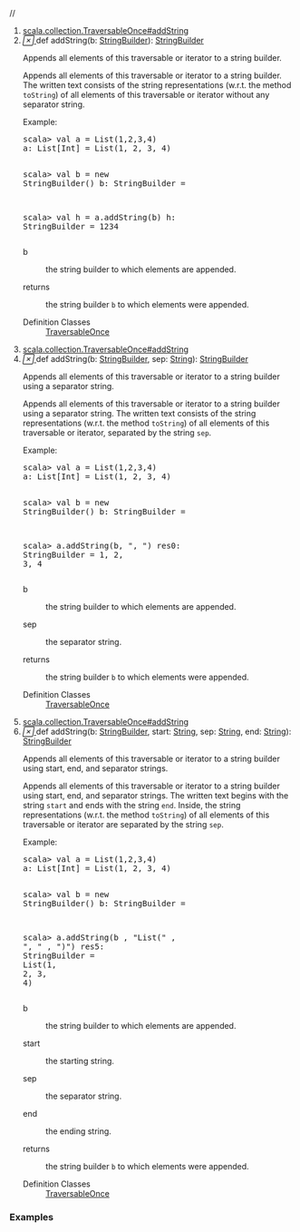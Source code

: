 //
<ol>
<li><a href="https://www.scala-lang.org/api/2.12.3/scala/collection/immutable/List.html#addString(b:StringBuilder):StringBuilder">scala.collection.TraversableOnce#addString</a></li>
<li name="scala.collection.TraversableOnce#addString" visbl="pub" class="indented0 " data-isabs="false" fullcomment="yes" group="Ungrouped"> <a id="addString(b:StringBuilder):StringBuilder"></a><a id="addString(StringBuilder):StringBuilder"></a> <span class="permalink"> <a href="../../../scala/collection/immutable/List.html#addString(b:StringBuilder):StringBuilder" title="Permalink"> <i class="material-icons"></i> </a> </span> <span class="modifier_kind"> <span class="modifier"></span> <span class="kind">def</span> </span> <span class="symbol"> <span class="name">addString</span><span class="params">(<span name="b">b: <a href="../../index.html#StringBuilder=StringBuilder" class="extmbr" name="scala.StringBuilder">StringBuilder</a></span>)</span><span class="result">: <a href="../../index.html#StringBuilder=StringBuilder" class="extmbr" name="scala.StringBuilder">StringBuilder</a></span> </span> <p class="shortcomment cmt">Appends all elements of this traversable or iterator to a string builder.</p>
 <div class="fullcomment">
  <div class="comment cmt">
   <p>Appends all elements of this traversable or iterator to a string builder. The written text consists of the string representations (w.r.t. the method <code>toString</code>) of all elements of this traversable or iterator without any separator string.</p>
   <p>Example:</p>
   <pre>scala&gt; <span class="kw">val</span> a = <span class="std">List</span>(<span class="num">1</span>,<span class="num">2</span>,<span class="num">3</span>,<span class="num">4</span>)
a: <span class="std">List</span>[<span class="std">Int</span>] = <span class="std">List</span>(<span class="num">1</span>, <span class="num">2</span>, <span class="num">3</span>, <span class="num">4</span>)

scala&gt; <span class="kw">val</span> b = <span class="kw">new</span> StringBuilder()
b: StringBuilder =

scala&gt; <span class="kw">val</span> h = a.addString(b)
h: StringBuilder = <span class="num">1234</span></pre>
  </div>
  <dl class="paramcmts block">
   <dt class="param">
    b
   </dt>
   <dd class="cmt">
    <p>the string builder to which elements are appended.</p>
   </dd>
   <dt>
    returns
   </dt>
   <dd class="cmt">
    <p>the string builder <code>b</code> to which elements were appended.</p>
   </dd>
  </dl>
  <dl class="attributes block"> 
   <dt>
    Definition Classes
   </dt>
   <dd>
    <a href="../TraversableOnce.html" class="extype" name="scala.collection.TraversableOnce">TraversableOnce</a>
   </dd>
  </dl>
 </div> </li>
        

<li><a href="https://www.scala-lang.org/api/2.12.3/scala/collection/immutable/List.html#addString(b:StringBuilder,sep:String):StringBuilder">scala.collection.TraversableOnce#addString</a></li>
<li name="scala.collection.TraversableOnce#addString" visbl="pub" class="indented0 " data-isabs="false" fullcomment="yes" group="Ungrouped"> <a id="addString(b:StringBuilder,sep:String):StringBuilder"></a><a id="addString(StringBuilder,String):StringBuilder"></a> <span class="permalink"> <a href="../../../scala/collection/immutable/List.html#addString(b:StringBuilder,sep:String):StringBuilder" title="Permalink"> <i class="material-icons"></i> </a> </span> <span class="modifier_kind"> <span class="modifier"></span> <span class="kind">def</span> </span> <span class="symbol"> <span class="name">addString</span><span class="params">(<span name="b">b: <a href="../../index.html#StringBuilder=StringBuilder" class="extmbr" name="scala.StringBuilder">StringBuilder</a></span>, <span name="sep">sep: <a href="../../Predef$.html#String=String" class="extmbr" name="scala.Predef.String">String</a></span>)</span><span class="result">: <a href="../../index.html#StringBuilder=StringBuilder" class="extmbr" name="scala.StringBuilder">StringBuilder</a></span> </span> <p class="shortcomment cmt">Appends all elements of this traversable or iterator to a string builder using a separator string.</p>
 <div class="fullcomment">
  <div class="comment cmt">
   <p>Appends all elements of this traversable or iterator to a string builder using a separator string. The written text consists of the string representations (w.r.t. the method <code>toString</code>) of all elements of this traversable or iterator, separated by the string <code>sep</code>.</p>
   <p>Example:</p>
   <pre>scala&gt; <span class="kw">val</span> a = <span class="std">List</span>(<span class="num">1</span>,<span class="num">2</span>,<span class="num">3</span>,<span class="num">4</span>)
a: <span class="std">List</span>[<span class="std">Int</span>] = <span class="std">List</span>(<span class="num">1</span>, <span class="num">2</span>, <span class="num">3</span>, <span class="num">4</span>)

scala&gt; <span class="kw">val</span> b = <span class="kw">new</span> StringBuilder()
b: StringBuilder =

scala&gt; a.addString(b, <span class="lit">", "</span>)
res0: StringBuilder = <span class="num">1</span>, <span class="num">2</span>, <span class="num">3</span>, <span class="num">4</span></pre>
  </div>
  <dl class="paramcmts block">
   <dt class="param">
    b
   </dt>
   <dd class="cmt">
    <p>the string builder to which elements are appended.</p>
   </dd>
   <dt class="param">
    sep
   </dt>
   <dd class="cmt">
    <p>the separator string.</p>
   </dd>
   <dt>
    returns
   </dt>
   <dd class="cmt">
    <p>the string builder <code>b</code> to which elements were appended.</p>
   </dd>
  </dl>
  <dl class="attributes block"> 
   <dt>
    Definition Classes
   </dt>
   <dd>
    <a href="../TraversableOnce.html" class="extype" name="scala.collection.TraversableOnce">TraversableOnce</a>
   </dd>
  </dl>
 </div> </li>
        

<li><a href="https://www.scala-lang.org/api/2.12.3/scala/collection/immutable/List.html#addString(b:StringBuilder,start:String,sep:String,end:String):StringBuilder">scala.collection.TraversableOnce#addString</a></li>
<li name="scala.collection.TraversableOnce#addString" visbl="pub" class="indented0 " data-isabs="false" fullcomment="yes" group="Ungrouped"> <a id="addString(b:StringBuilder,start:String,sep:String,end:String):StringBuilder"></a><a id="addString(StringBuilder,String,String,String):StringBuilder"></a> <span class="permalink"> <a href="../../../scala/collection/immutable/List.html#addString(b:StringBuilder,start:String,sep:String,end:String):StringBuilder" title="Permalink"> <i class="material-icons"></i> </a> </span> <span class="modifier_kind"> <span class="modifier"></span> <span class="kind">def</span> </span> <span class="symbol"> <span class="name">addString</span><span class="params">(<span name="b">b: <a href="../../index.html#StringBuilder=StringBuilder" class="extmbr" name="scala.StringBuilder">StringBuilder</a></span>, <span name="start">start: <a href="../../Predef$.html#String=String" class="extmbr" name="scala.Predef.String">String</a></span>, <span name="sep">sep: <a href="../../Predef$.html#String=String" class="extmbr" name="scala.Predef.String">String</a></span>, <span name="end">end: <a href="../../Predef$.html#String=String" class="extmbr" name="scala.Predef.String">String</a></span>)</span><span class="result">: <a href="../../index.html#StringBuilder=StringBuilder" class="extmbr" name="scala.StringBuilder">StringBuilder</a></span> </span> <p class="shortcomment cmt">Appends all elements of this traversable or iterator to a string builder using start, end, and separator strings.</p>
 <div class="fullcomment">
  <div class="comment cmt">
   <p>Appends all elements of this traversable or iterator to a string builder using start, end, and separator strings. The written text begins with the string <code>start</code> and ends with the string <code>end</code>. Inside, the string representations (w.r.t. the method <code>toString</code>) of all elements of this traversable or iterator are separated by the string <code>sep</code>.</p>
   <p>Example:</p>
   <pre>scala&gt; <span class="kw">val</span> a = <span class="std">List</span>(<span class="num">1</span>,<span class="num">2</span>,<span class="num">3</span>,<span class="num">4</span>)
a: <span class="std">List</span>[<span class="std">Int</span>] = <span class="std">List</span>(<span class="num">1</span>, <span class="num">2</span>, <span class="num">3</span>, <span class="num">4</span>)

scala&gt; <span class="kw">val</span> b = <span class="kw">new</span> StringBuilder()
b: StringBuilder =

scala&gt; a.addString(b , <span class="lit">"List("</span> , <span class="lit">", "</span> , <span class="lit">")"</span>)
res5: StringBuilder = <span class="std">List</span>(<span class="num">1</span>, <span class="num">2</span>, <span class="num">3</span>, <span class="num">4</span>)</pre>
  </div>
  <dl class="paramcmts block">
   <dt class="param">
    b
   </dt>
   <dd class="cmt">
    <p>the string builder to which elements are appended.</p>
   </dd>
   <dt class="param">
    start
   </dt>
   <dd class="cmt">
    <p>the starting string.</p>
   </dd>
   <dt class="param">
    sep
   </dt>
   <dd class="cmt">
    <p>the separator string.</p>
   </dd>
   <dt class="param">
    end
   </dt>
   <dd class="cmt">
    <p>the ending string.</p>
   </dd>
   <dt>
    returns
   </dt>
   <dd class="cmt">
    <p>the string builder <code>b</code> to which elements were appended.</p>
   </dd>
  </dl>
  <dl class="attributes block"> 
   <dt>
    Definition Classes
   </dt>
   <dd>
    <a href="../TraversableOnce.html" class="extype" name="scala.collection.TraversableOnce">TraversableOnce</a>
   </dd>
  </dl>
 </div> </li>
        </ol>


### Examples



